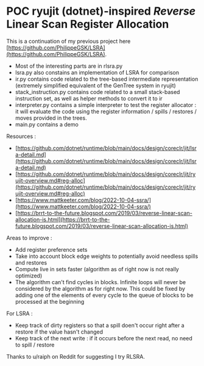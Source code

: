 # POC ryujit (dotnet)-inspired *Reverse* Linear Scan Register Allocation

This is a continuation of my previous project here [https://github.com/PhilippeGSK/LSRA](https://github.com/PhilippeGSK/LSRA).

- Most of the interesting parts are in rlsra.py
- lsra.py also constains an implementation of LSRA for comparison
- ir.py contains code related to the tree-based intermediate representation (extremely simplified equivalent of the GenTree system in ryujit)
- stack_instruction.py contains code related to a small stack-based instruction set, as well as helper methods to convert it to ir
- interpreter.py contains a simple interpreter to test the register allocator : it will evaluate the code using the register information / spills / restores / moves provided in the trees.
- main.py contains a demo

Resources :
- [https://github.com/dotnet/runtime/blob/main/docs/design/coreclr/jit/lsra-detail.md](https://github.com/dotnet/runtime/blob/main/docs/design/coreclr/jit/lsra-detail.md)
- [https://github.com/dotnet/runtime/blob/main/docs/design/coreclr/jit/ryujit-overview.md#reg-alloc](https://github.com/dotnet/runtime/blob/main/docs/design/coreclr/jit/ryujit-overview.md#reg-alloc)
- [https://www.mattkeeter.com/blog/2022-10-04-ssra/](https://www.mattkeeter.com/blog/2022-10-04-ssra/)
- [https://brrt-to-the-future.blogspot.com/2019/03/reverse-linear-scan-allocation-is.html](https://brrt-to-the-future.blogspot.com/2019/03/reverse-linear-scan-allocation-is.html)

Areas to improve :
- Add register preference sets
- Take into account block edge weights to potentially avoid needless spills and restores
- Compute live in sets faster (algorithm as of right now is not really optimized)
- The algorithm can't find cycles in blocks. Infinite loops will never be considered by the algorithm as for right now. This could be fixed by adding one of the elements of every cycle to the queue of blocks to be processed at the beginning

For LSRA :
- Keep track of dirty registers so that a spill doen't occur right after a restore if the value hasn't changed
- Keep track of the next write : if it occurs before the next read, no need to spill / restore

Thanks to u/raiph on Reddit for suggesting I try RLSRA.